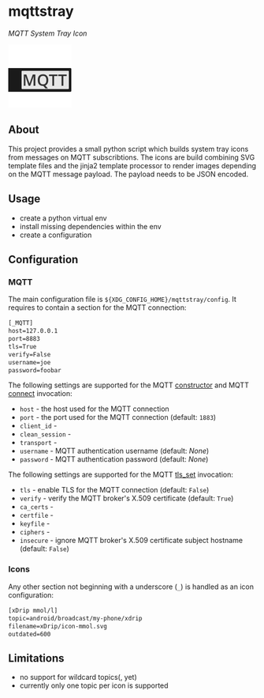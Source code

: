 # mqttstray

*MQTT System Tray Icon*

![description](res/mqttstray.svg)


## About

This project provides a small python script which builds system tray icons from messages on MQTT subscribtions. The icons are build combining SVG template files and the jinja2 template processor to render images depending on the MQTT message payload. The payload needs to be JSON encoded.


## Usage

- create a python virtual env
- install missing dependencies within the env
- create a configuration


## Configuration


### MQTT

The main configuration file is `${XDG_CONFIG_HOME}/mqttstray/config`. It requires to contain a section for the MQTT connection:

```
[_MQTT]
host=127.0.0.1
port=8883
tls=True
verify=False
username=joe
password=foobar
```

The following settings are supported for the MQTT [constructor](https://pypi.org/project/paho-mqtt/#constructor-reinitialise) and MQTT [connect](https://pypi.org/project/paho-mqtt/#connect-reconnect-disconnect) invocation:
- `host` - the host used for the MQTT connection
- `port` - the port used for the MQTT connection (default: `1883`)
- `client_id` -
- `clean_session` -
- `transport` -
- `username` - MQTT authentication username (default: *None*)
- `password` - MQTT authentication password (default: *None*)

The following settings are supported for the MQTT [tls_set](https://pypi.org/project/paho-mqtt/#tls-set) invocation:
- `tls` - enable TLS for the MQTT connection (default: `False`)
- `verify` - verify the MQTT broker's X.509 certificate (default: `True`)
- `ca_certs` -
- `certfile` -
- `keyfile` -
- `ciphers` -
- `insecure` - ignore MQTT broker's X.509 certificate subject hostname (default: `False`)


### Icons

Any other section not beginning with a underscore (`_`) is handled as an icon configuration:

```
[xDrip mmol/l]
topic=android/broadcast/my-phone/xdrip
filename=xDrip/icon-mmol.svg
outdated=600
```


## Limitations

- no support for wildcard topics(, yet)
- currently only one topic per icon is supported
